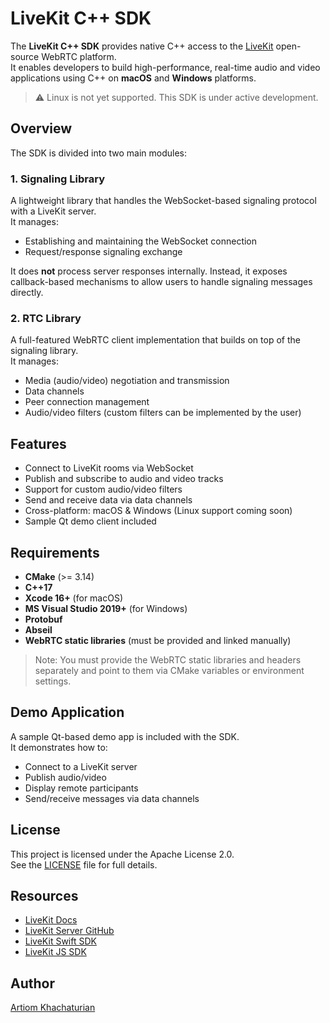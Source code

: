 # LiveKit C++ SDK

The **LiveKit C++ SDK** provides native C++ access to the [LiveKit](https://livekit.io) open-source WebRTC platform.  
It enables developers to build high-performance, real-time audio and video applications using C++ on **macOS** and **Windows** platforms.

> ⚠️ Linux is not yet supported. This SDK is under active development.

## Overview

The SDK is divided into two main modules:

### 1. Signaling Library

A lightweight library that handles the WebSocket-based signaling protocol with a LiveKit server.  
It manages:
- Establishing and maintaining the WebSocket connection
- Request/response signaling exchange

It does **not** process server responses internally. Instead, it exposes callback-based mechanisms to allow users to handle signaling messages directly.

### 2. RTC Library

A full-featured WebRTC client implementation that builds on top of the signaling library.  
It manages:
- Media (audio/video) negotiation and transmission
- Data channels
- Peer connection management
- Audio/video filters (custom filters can be implemented by the user)

## Features

- Connect to LiveKit rooms via WebSocket
- Publish and subscribe to audio and video tracks
- Support for custom audio/video filters
- Send and receive data via data channels
- Cross-platform: macOS & Windows (Linux support coming soon)
- Sample Qt demo client included

## Requirements

- **CMake** (>= 3.14)
- **C++17**
- **Xcode 16+** (for macOS)
- **MS Visual Studio 2019+** (for Windows)
- **Protobuf**
- **Abseil**
- **WebRTC static libraries** (must be provided and linked manually)

> Note: You must provide the WebRTC static libraries and headers separately and point to them via CMake variables or environment settings.

## Demo Application

A sample Qt-based demo app is included with the SDK.  
It demonstrates how to:

- Connect to a LiveKit server
- Publish audio/video
- Display remote participants
- Send/receive messages via data channels

## License

This project is licensed under the Apache License 2.0.  
See the [LICENSE](LICENSE) file for full details.

## Resources

- [LiveKit Docs](https://docs.livekit.io)
- [LiveKit Server GitHub](https://github.com/livekit/livekit-server)
- [LiveKit Swift SDK](https://github.com/livekit/client-sdk-swift)
- [LiveKit JS SDK](https://github.com/livekit/client-sdk-js)

## Author

[Artiom Khachaturian](https://github.com/ArtiomKhachaturian)
